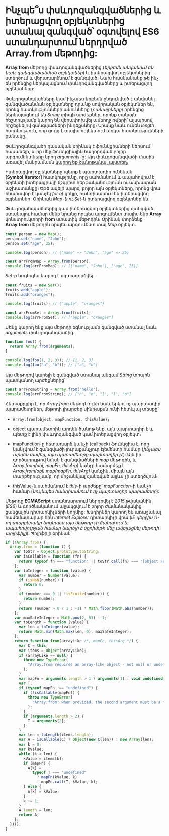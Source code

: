 # Ինչպե՞ս փսևդոզանգվածներից և իտերացվող օբյեկտներից ստանալ զանգված՝ օգտվելով ES6 ստանդարտում ներդրված Array.from մեթոդից:

**Array.from** մեթոդը փսևդոզանգվածներից (_երբեմն անվանում են նաև զանգվածանման օբյեկտներ_) և իտերացվող օբյեկտներից ստեղծում և վերադարձնում է զանգված։ Նախ հասկանանք թե ինչ են իրենցից ներկայացնում փսևդոզանգվածները և իտերացվող օբյեկտները։

Փսևդոզանգվածները կամ ինչպես երբեմն ընդունված է անվանել զանգվածանման օբյեկտները դրանք սովորական օբյեկտներ են, որոնց հատկությունների անունները (_բանալիները_) իրենցից ներկայացնում են _String_ տիպի արժեքներ, որոնք սակայն հեշտությամբ կարող են վերափոխվել ամբողջ թվերի՝ այսպիսով հիշեցնելով զանգվածների ինդեքսները։ Նրանք նաև ունեն _length_ հատկություն, որը ցույց է տալիս օբյեկտում առկա հատկությունների քանակը։

Փսևդոզանգվածի դասական օրինակ է ֆունկցիաների ներսում հասանելի, և իր մեջ ֆունկցիային հաղորդված բոլոր արգումենտները կրող _arguments_-ը։ Այդ փսևդոզանգվածի մասին առավել մանրամասն [կարող եք ծանոթանալ այստեղ։](./Unlocking%20the%20Power%20of%20Pseudo-Array%20Arguments%20in%20Functions.hy.md)

Իտերացվող օբյեկտները պետք է պարտադիր ունենան **[Symbol.iterator]** հատկությունը, որը սահմանում և ապահովում է օբյեկտի իտերացիայի ճշգրիտ հերթականությունն ու անխափան աշխատանքը։ Եթե ավելի պարզ՝ բոլոր այն օբյեկտները, որոնց վրա հնարավոր է կանչել _for of_ ցիկլը, հանդիսանում են իտերացվող օբյեկտներ։ Օրինակ _Map-ն ու Set_-ն իտերացվող օբյեկտներ են։

Փսևդոզանգվածներից կամ իտերացվող օբյեկտներից զանգված ստանալու համար մենք նրանց որպես արգումենտ տալիս ենք **Array** կոնստրուկտորի **from** ստատիկ մեթոդին։ Օրինակ փորձենք **Array.from** մեթոդին որպես արգումենտ տալ _Map_ օբյեկտ.

```js
const person = new Map();
person.set("name", "John");
person.set("age", 25);

console.log(person); // {"name" => "John", "age" => 25}

const arrFromMap = Array.from(person);
console.log(arrFromMap); // [["name", "John"], ["age", 25]]
```

_Set_-ը նույնպես կարող է օգտագործվել.

```js
const fruits = new Set();
fruits.add("apple");
fruits.add("oranges");

console.log(fruits); // {"apple", "oranges"}

const arrFromSet = Array.from(fruits);
console.log(arrFromSet); // ["apple", "oranges"]
```

Մենք կարող ենք այս մեթոդի օգնությամբ զանգված ստանալ նաև _arguments_ փսևդոզանգվածից.

```js
function foo() {
  return Array.from(arguments);
}

console.log(foo(1, 2, 3)); // [1, 2, 3]
console.log(foo("a", "b")); // ["a", "b"]
```

Այս մեթոդով կարելի է զանգված ստանալ անգամ _String_ տիպին պատկանող արժեքներից՝

```js
const arrFromString = Array.from("hello");
console.log(arrFromString); // ["h", "e", "l", "l", "o"]
```

Հետաքրքիր է, որ _Array.from_ մեթոդն ունի նաև երկու ոչ պարտադիր պարամետրներ, մեթոդի լիարժեք սինթաքսն ունի հետևյալ տեսքը՝

- `Array.from(object, mapFunction, thisValue);`

- object պարամետրին արդեն ծանոթ ենք, այն պարտադիր է և պետք է լինի փսևդոզանգված կամ իտերացվող օբյեկտ։
- mapFunction-ը հետադարձ կանչի (callback) ֆունկցիա է, որը կանչվում է զանգվածի յուրաքանչյուր էլեմենտի համար (_ինչպես արդեն ասվեց, այս պարամետրը պարտադիր չէ_): Այն իր գործառույթով նման է զանգվածների _map_ մեթոդին, և _Array.from(obj, mapFn, thisArg)_ կանչը համարժեք է _Array.from(obj).map(mapFn, thisArg)_ կանչին, միայն այն տարբերությամբ, որ միջանկյալ զանգված այլևս չի ստեղծվում։
- thisValue-ն սահմանում է _this_-ի արժեքը՝ _mapFunction_-ի կանչի համար (_նույնպես հանդիսանում է ոչ պարտադիր պարամետր_):

Մեթոդը **ECMAScript** ստանդարտում ներդրվել է _2015_ թվականին (_ES6_) և գործնականում աջակցվում է բոլոր ժամանակակից ցանցային դիտարկիչների կողմից: Խնդիրներ կարող են առաջանալ համեմատաբար հին _Internet Explorer_ դիտարկիչի վրա (_IE վերջին 11-րդ տարբերակը նույնպես այս մեթոդը չի ճանաչում և ապահովության համար կարելի է սքրիփթի մեջ ավելացնել մեթոդի պոլիֆիլը_): Պոլիֆիլի օրինակ՝

```js
if (!Array.from) {
  Array.from = (function () {
    var toStr = Object.prototype.toString;
    var isCallable = function (fn) {
      return typeof fn === "function" || toStr.call(fn) === "[object Function]";
    };
    var toInteger = function (value) {
      var number = Number(value);
      if (isNaN(number)) {
        return 0;
      }
      if (number === 0 || !isFinite(number)) {
        return number;
      }
      return (number > 0 ? 1 : -1) * Math.floor(Math.abs(number));
    };
    var maxSafeInteger = Math.pow(2, 53) - 1;
    var toLength = function (value) {
      var len = toInteger(value);
      return Math.min(Math.max(len, 0), maxSafeInteger);
    };
    return function from(arrayLike /*, mapFn, thisArg */) {
      var C = this;
      var items = Object(arrayLike);
      if (arrayLike == null) {
        throw new TypeError(
          "Array.from requires an array-like object - not null or undefined"
        );
      }
      var mapFn = arguments.length > 1 ? arguments[1] : void undefined;
      var T;
      if (typeof mapFn !== "undefined") {
        if (!isCallable(mapFn)) {
          throw new TypeError(
            "Array.from: when provided, the second argument must be a function"
          );
        }
        if (arguments.length > 2) {
          T = arguments[2];
        }
      }
      var len = toLength(items.length);
      var A = isCallable(C) ? Object(new C(len)) : new Array(len);
      var k = 0;
      var kValue;
      while (k < len) {
        kValue = items[k];
        if (mapFn) {
          A[k] =
            typeof T === "undefined"
              ? mapFn(kValue, k)
              : mapFn.call(T, kValue, k);
        } else {
          A[k] = kValue;
        }
        k += 1;
      }
      A.length = len;
      return A;
    };
  })();
}
```
